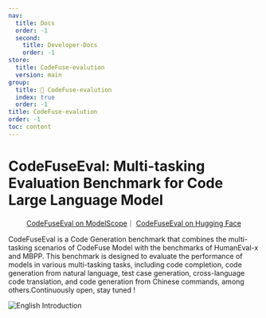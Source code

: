 ```yaml
---
nav:
  title: Docs
  order: -1
  second:
    title: Developer-Docs
    order: -1
store:
  title: CodeFuse-evalution
  version: main
group:
  title: 🌱 CodeFuse-evalution
  index: true
  order: -1
title: CodeFuse-evalution
order: -1
toc: content
---
```



# CodeFuseEval: Multi-tasking Evaluation Benchmark for Code Large Language Model

<div align="center">
  <p>
    <a href="https://modelscope.cn/datasets/codefuse-ai/CodeFuseEval/summary" target="_blank">CodeFuseEval on ModelScope</a>｜
    <a href="https://huggingface.co/datasets/codefuse-ai/CodeFuseEval" target="_blank">CodeFuseEval on Hugging Face</a>
  </p>
  
</div>

CodeFuseEval is a Code Generation benchmark that combines the multi-tasking scenarios of CodeFuse Model with the benchmarks of HumanEval-x and MBPP. This benchmark is designed to evaluate the performance of models in various multi-tasking tasks, including code completion, code generation from natural language, test case generation, cross-language code translation, and code generation from Chinese commands, among others.Continuously open, stay tuned !

<p>
    <img src="https://mdn.alipayobjects.com/huamei_bvbxju/afts/img/A*1btDRYRFVEQAAAAAAAAAAAAADlHYAQ/original" alt="English Introduction"/>
</p>

